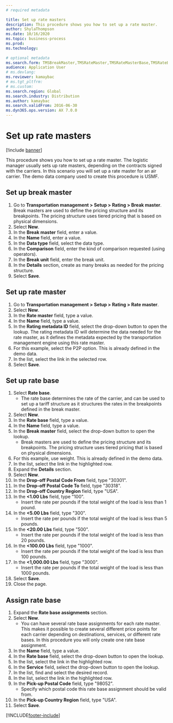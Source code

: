 ```yaml
--- 
# required metadata 
 
title: Set up rate masters
description: This procedure shows you how to set up a rate master. 
author: ShylaThompson
ms.date: 10/16/2020
ms.topic: business-process 
ms.prod:  
ms.technology:  
 
# optional metadata 
ms.search.form: TMSBreakMaster,TMSRateMaster,TMSRateMasterBase,TMSRateBaseType, TMSRouteWorkbench
audience: Application User 
# ms.devlang:  
ms.reviewer: kamaybac
# ms.tgt_pltfrm:  
# ms.custom:  
ms.search.region: Global
ms.search.industry: Distribution
ms.author: kamaybac
ms.search.validFrom: 2016-06-30 
ms.dyn365.ops.version: AX 7.0.0 
---
```

# Set up rate masters

[!include [banner](../../includes/banner.md)]

This procedure shows you how to set up a rate master. The logistic manager usually sets up rate masters, depending on the contracts signed with the carriers. In this scenario you will set up a rate master for an air carrier. The demo data company used to create this procedure is USMF.

## Set up break master

1. Go to **Transportation management > Setup > Rating > Break master**. Break masters are used to define the pricing structure and its breakpoints. The pricing structure uses tiered pricing that is based on physical dimensions.  
1. Select **New**.
1. In the **Break master** field, enter a value.
1. In the **Name** field, enter a value.
1. In the **Data type** field, select the data type.
1. In the **Comparison** field, enter the kind of comparison requested (using operators).
1. In the **Break unit** field, enter the break unit.
1. In the **Details** section, create as many breaks as needed for the pricing structure.
1. Select **Save**.

## Set up rate master

1. Go to **Transportation management > Setup > Rating > Rate master**.
1. Select **New**.
1. In the **Rate master** field, type a value.
1. In the **Name** field, type a value.
1. In the **Rating metadata ID** field, select the drop-down button to open the lookup. The rating metadata ID will determine the data needed for the rate master, as it defines the metadata expected by the transportation management engine using this rate master.  
1. For this example, select the P2P option. This is already defined in the demo data.
1. In the list, select the link in the selected row.
1. Select **Save**.

## Set up rate base

1. Select **Rate base**.
    * The rate base determines the rate of the carrier, and can be used to set up a tariff structure as it structures the rates in the breakpoints defined in the break master.  
2. Select **New**.
3. In the **Rate base** field, type a value.
4. In the **Name** field, type a value.
5. In the **Break master** field, select the drop-down button to open the lookup.
    * Break masters are used to define the pricing structure and its breakpoints. The pricing structure uses tiered pricing that is based on physical dimensions.  
6. For this example, use weight. This is already defined in the demo data.
7. In the list, select the link in the highlighted row.
8. Expand the **Details** section.
9. Select **New**.
10. In the **Drop-off Postal Code From** field, type "30301".
11. In the **Drop-off Postal Code To** field, type "30318".
12. In the **Drop-off Country Region** field, type "USA".
13. In the **<1.00 Lbs** field, type "100".
    * Insert the rate per pounds if the total weight of the load is less than 1 pound.  
14. In the **<5.00 Lbs** field, type "300".
    * Insert the rate per pounds if the total weight of the load is less than 5 pounds.  
15. In the **<20.00 Lbs** field, type "500".
    * Insert the rate per pounds if the total weight of the load is less than 20 pounds.  
16. In the **<100.00 Lbs** field, type "1000".
    * Insert the rate per pounds if the total weight of the load is less than 100 pounds.  
17. In the **<1,000.00 Lbs** field, type "3000".
    * Insert the rate per pounds if the total weight of the load is less than 1000 pounds.  
18. Select **Save**.
19. Close the page.

## Assign rate base

1. Expand the **Rate base assignments** section.
2. Select **New**.
    * You can have several rate base assignments for each rate master. This makes it possible to create several different price points for each carrier depending on destinations, services, or different rate bases. In this procedure you will only create one rate base assignment.  
3. In the **Name** field, type a value.
4. In the **Rate base** field, select the drop-down button to open the lookup.
5. In the list, select the link in the highlighted row.
6. In the **Service** field, select the drop-down button to open the lookup.
7. In the list, find and select the desired record.
8. In the list, select the link in the highlighted row.
9. In the **Pick-up Postal Code** field, type "98052".
    * Specify which postal code this rate base assignment should be valid from.
10. In the **Pick-up Country Region** field, type "USA".
11. Select **Save**.


[!INCLUDE[footer-include](../../../includes/footer-banner.md)]